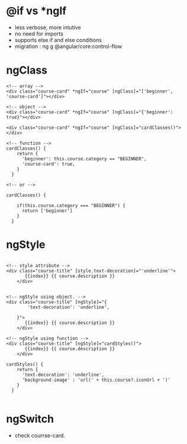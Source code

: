 # @if vs \*ngIf

- less verbose, more intutive
- no need for imports
- supports else if and else conditions
- migration : ng g @angular/core:control-flow

# ngClass

```
<!-- array -->
<div class="course-card" *ngIf="course" [ngClass]="['beginner', 'course-card']"></div>

<!-- object -->
<div class="course-card" *ngIf="course" [ngClass]="{'beginner': true}"></div>

<div class="course-card" *ngIf="course" [ngClass]="cardClasses()"></div>

<!-- function -->
cardClasses() {
    return {
      'beginner': this.course.category == "BEGINNER",
      'course-card': true,
    }
  }

<!-- or -->

cardClasses() {

    if(this.course.category === "BEGINNER") {
      return ['beginner']
    }
  }

```

# ngStyle

```

<!-- style attribute -->
<div class="course-title" [style.text-decoration]="'underline'">
       {{index}} {{ course.description }}
    </div>


<!-- ngStyle using object. -->
<div class="course-title" [ngStyle]="{
        'text-decoration': 'underline',

    }">
       {{index}} {{ course.description }}
    </div>

<!-- ngStyle using function -->
<div class="course-title" [ngStyle]="cardStyles()">
       {{index}} {{ course.description }}
    </div>

cardStyles() {
    return {
      'text-decoration': 'underline',
      'background-image' : 'url(' + this.course?.iconUrl + ')'
    }
  }


```

# ngSwitch

- check courrse-card.